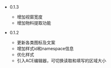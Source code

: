 * 0.1.3
    - 增加视窗宽度
    - 增加物料提取功能

* 0.1.2
    - 更新各类图标及文案
    - 增加样式id和namespace信息
    - 优化样式
    - 引入ACE编辑器，可切换读取和填写的区域大小

